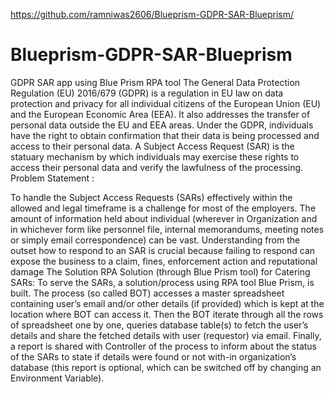 https://github.com/ramniwas2606/Blueprism-GDPR-SAR-Blueprism/
# Blueprism-GDPR-SAR-Blueprism
GDPR SAR app using Blue Prism RPA tool
The General Data Protection Regulation (EU) 2016/679 (GDPR) is a regulation in EU law on data protection and privacy for all individual citizens of the European Union (EU) and the European Economic Area (EEA). It also addresses the transfer of personal data outside the EU and EEA areas.
Under the GDPR, individuals have the right to obtain confirmation that their data is being processed and access to their personal data. A Subject Access Request (SAR) is the statuary mechanism by which individuals may exercise these rights to access their personal data and verify the lawfulness of the processing. 
Problem Statement :

To handle the Subject Access Requests (SARs) effectively within the allowed and legal timeframe is a challenge for most of the employers. The amount of information held about individual (wherever in Organization and in whichever form like personnel file, internal memorandums, meeting notes or simply email correspondence) can be vast. Understanding from the outset how to respond to an SAR is crucial because failing to respond can expose the business to a claim, fines, enforcement action and reputational damage
The Solution
RPA Solution (through Blue Prism tool) for Catering SARs:
To serve the SARs, a solution/process using RPA tool Blue Prism, is built. The process (so called BOT) accesses a master spreadsheet containing user’s email and/or other details (if provided) which is kept at the location where BOT can access it. Then the BOT iterate through all the rows of spreadsheet one by one, queries database table(s) to fetch the user’s details and share the fetched details with user (requestor) via email. Finally, a report is shared with Controller of the process to inform about the status of the SARs to state if details were found or not with-in organization’s database (this report is optional, which can be switched off by changing an Environment Variable).

